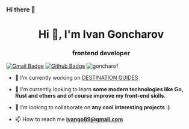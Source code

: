 ### Hi there 👋

<!--
**goncharof/goncharof** is a ✨ _special_ ✨ repository because its `README.md` (this file) appears on your GitHub profile.

Here are some ideas to get you started:

- 🔭 I’m currently working on ...
- 🌱 I’m currently learning ...
- 👯 I’m looking to collaborate on ...
- 🤔 I’m looking for help with ...
- 💬 Ask me about ...
- 📫 How to reach me: ...
- 😄 Pronouns: ...
- ⚡ Fun fact: ...
-->

<h1 align="center">Hi 👋, I'm Ivan Goncharov</h1>
<h3 align="center">frontend developer</h3>

[![Gmail Badge](https://img.shields.io/badge/-ivango89@gmail.com-c14438?style=flat&logo=Gmail&logoColor=white&link=mailto:ivango89@gmail.com)](mailto:ivango89@gmail.com) 
[![Github Badge](https://img.shields.io/badge/-goncharof-grey?style=flat&logo=github&logoColor=white&link=https://github.com/goncharof/)](https://www.github.com/goncharof/)
<img src="https://komarev.com/ghpvc/?username=goncharof&label=Profile%20views&color=0e75b6&style=flat" alt="goncharof" />

- 🔭 I’m currently working on [DESTINATION GUIDES](https://flightpath3d.com/)

- 🌱 I'm currently looking to learn **some modern technologies like Go, Rust and others and of course improve my front-end skills.**

- 👯 I’m looking to collaborate on **any cool interesting projects :)**

- 📫 How to reach me **ivango89@gmail.com**
